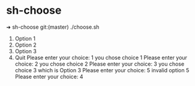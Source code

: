 # sh-choose

➜  sh-choose git:(master) ./choose.sh
1) Option 1
2) Option 2
3) Option 3
4) Quit
Please enter your choice: 1
you chose choice 1
Please enter your choice: 2
you chose choice 2
Please enter your choice: 3
you chose choice 3 which is Option 3
Please enter your choice: 5
invalid option 5
Please enter your choice: 4
